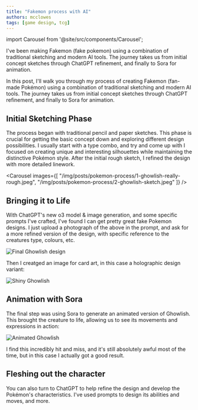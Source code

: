 ```yaml
---
title: "Fakemon process with AI"
authors: mcclowes
tags: [game design, tcg]
---
```


import Carousel from '@site/src/components/Carousel';

I've been making Fakemon (fake pokemon) using a combination of traditional sketching and modern AI tools. The journey takes us from initial concept sketches through ChatGPT refinement, and finally to Sora for animation.

<!--truncate-->

In this post, I'll walk you through my process of creating Fakemon (fan-made Pokémon) using a combination of traditional sketching and modern AI tools. The journey takes us from initial concept sketches through ChatGPT refinement, and finally to Sora for animation.

## Initial Sketching Phase

The process began with traditional pencil and paper sketches. This phase is crucial for getting the basic concept down and exploring different design possibilities. I usually start with a type combo, and try and come up with I focused on creating unique and interesting silhouettes while maintaining the distinctive Pokémon style. After the initial rough sketch, I refined the design with more detailed linework.

<Carousel 
  images={[
    "/img/posts/pokemon-process/1-ghowlish-really-rough.jpeg",
    "/img/posts/pokemon-process/2-ghowlish-sketch.jpeg"
  ]}
/>

## Bringing it to Life

With ChatGPT's new o3 model & image generation, and some specific prompts I've crafted, I've found I can get pretty great fake Pokemon designs. I just upload a photograph of the above in the prompt, and ask for a more refined version of the design, with specific reference to the creatures type, colours, etc.

![Final Ghowlish design](/img/posts/pokemon-process/3-ghowlish.png)

Then I creatged an image for card art, in this case a holographic design variant:

![Shiny Ghowlish](/img/posts/pokemon-process/4-ghowlish-shiny.png)

## Animation with Sora

The final step was using Sora to generate an animated version of Ghowlish. This brought the creature to life, allowing us to see its movements and expressions in action:

![Animated Ghowlish](/img/posts/pokemon-process/5-ghowlish-animation.gif)

I find this incredibly hit and miss, and it's still absolutely awful most of the time, but in this case I actually got a good result.

## Fleshing out the character

You can also turn to ChatGPT to help refine the design and develop the Pokémon's characteristics. I've used prompts to design its abilities and moves, and more.
